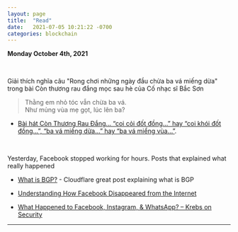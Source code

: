 ```yaml
---
layout: page
title:  "Read"
date:   2021-07-05 10:21:22 -0700
categories: blockchain
---
```


__Monday October 4th, 2021__

<br>

Giải thích nghĩa câu "Rong chơi những ngày đầu chừa ba vá miếng dừa" trong bài Còn thương rau đắng mọc sau hè của Cố nhạc sĩ Bắc Sơn

> Thằng em nhỏ tóc vẫn chừa ba vá.  
> Như mủng vùa mẹ gọt, lúc lên ba?

- [Bài hát Còn Thương Rau Đắng… “coi cỏi đốt đồng…” hay “coi khói đốt đồng…”, “ba vá miếng dừa…” hay “ba vá miểng vùa…”](https://nhacxua.vn/bai-hat-con-thuong-rau-dang-coi-coi-dot-dong-hay-coi-khoi-dot-dong-ba-va-mieng-dua-hay-ba-va-mieng-vua/).

<br>

Yesterday, Facebook stopped working for hours.  Posts that explained what really happened

- [What is BGP?](https://www.cloudflare.com/learning/security/glossary/what-is-bgp/) - Cloudflare great post explaining what is BGP

- [Understanding How Facebook Disappeared from the Internet](https://blog.cloudflare.com/october-2021-facebook-outage/)

- [What Happened to Facebook, Instagram, & WhatsApp? – Krebs on Security](https://krebsonsecurity.com/2021/10/what-happened-to-facebook-instagram-whatsapp/)


---